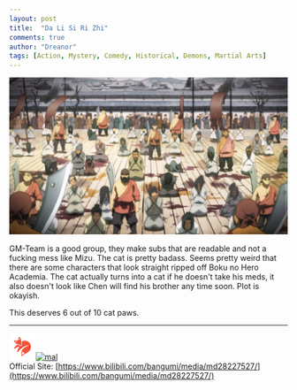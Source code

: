 ```yaml
---
layout: post
title:  "Da Li Si Ri Zhi"
comments: true
author: "Dreanor"
tags: [Action, Mystery, Comedy, Historical, Demons, Martial Arts]
---
```


![img](..\assets\posts\da_li_si_ri_zhi.jpg)

GM-Team is a good group, they make subs that are readable and not a fucking mess like Mizu. The cat is pretty badass. Seems pretty weird that there are some characters that look straight ripped off Boku no Hero Academia.
The cat actually turns into a cat if he doesn't take his meds, it also doesn't look like Chen will find his brother any time soon. Plot is okayish.
  
This deserves 6 out of 10 cat paws.

---

[![kitsu](..\assets\kitsu.png)](https://kitsu.io/anime/da-li-si-ri-zhi)[![mal](..\assets\mal.ico)](https://myanimelist.net/anime/38742/Da_Li_Si_Rizhi)  
Official Site: [https://www.bilibili.com/bangumi/media/md28227527/](https://www.bilibili.com/bangumi/media/md28227527/)  